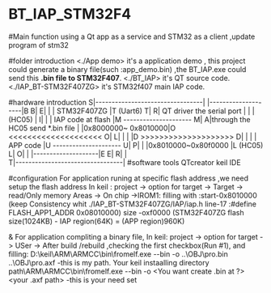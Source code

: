 # BT_IAP_STM32F4
#Main function 
using a Qt  app as a service and STM32  as a client ,update program of stm32


#folder introduction
<./App demo> it's a application demo , this project could generate a binary file(such :app_demo.bin) ,the BT_IAP.exe could send this **.bin file to STM32F407**.
<./BT_IAP> it's QT source code.
<./IAP_BT-STM32F407ZG> it's STM32f407 main IAP code.

#hardware introduction
												 S|---------------------------------|
|--------------------|B						  B| E|                           		|
|  STM32F407ZG       |T	(Uart6)               T| R|	QT driver the serial port 		|
|                    |	(HC05)		    	   | I|			                  		|
| IAP code at flash  |M	--------------------- M| A|through the HC05 send *.bin file |
|0x8000000~ 0x8010000|O	<<<<<<<<<<<<<<<<<<<<  O| L|                           		|
|					 |D	>>>>>>>>>>>>>>>>>>>>  D|  |                           		|
|  APP code			 |U	--------------------- U| P|                           		|
|0x8010000~0x80f0000 |L	              (HC05)  L| O|                           		|
|--------------------|E                       E| R|                           		|	
												 T|---------------------------------|
#software tools
QTcreator
keil IDE
												 

#configuration 
For application runing at specific flash address ,we need setup the flash address In keil :
  project -> option for target -> Target -> read/Only memory Areas -> On chip ->IROM1:
  filling with :start-0x8010000	(keep Consistency whit ./IAP_BT-STM32F407ZG/IAP/iap.h line-17 :#define FLASH_APP1_ADDR		0x08010000)
				size -oxf0000	(STM32F407ZG flash size(1024KB) - IAP region(64K) = (APP region)960K)
				
& For application compliting a binary file, In keil:
  project -> option for target -> USer -> After build /rebuild ,checking the first checkbox(Run #1), and filling:
  D:\keil\ARM\ARMCC\bin\fromelf.exe --bin -o ..\OBJ\pro.bin ..\OBJ\pro.axf       -this is my path.
  Your keil instaalling directory path\ARM\ARMCC\bin\fromelf.exe  --bin -o <You want create .bin at ?> <your .axf path>   	-this is your need set
